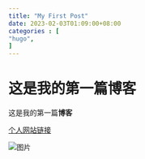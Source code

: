 ```yaml
---
title: "My First Post"
date: 2023-02-03T01:09:00+08:00
categories : [
"hugo",
]
---
```

# 这是我的第一篇博客

这是我的第一篇**博客**

[个人网站链接](https://leftpocket.cn)

![图片](/img/hugo/hugo.png)